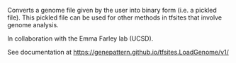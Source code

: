 Converts a genome file given by the user into binary form (i.e. a pickled file). This pickled file can be used for other methods in tfsites that involve genome analysis.

In collaboration with the Emma Farley lab (UCSD).

See documentation at https://genepattern.github.io/tfsites.LoadGenome/v1/
